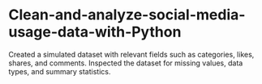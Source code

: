 # Clean-and-analyze-social-media-usage-data-with-Python
Created a simulated dataset with relevant fields such as categories, likes, shares, and comments. 
Inspected the dataset for missing values, data types, and summary statistics.
